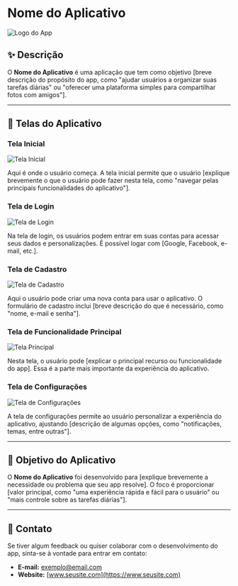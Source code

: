 # Nome do Aplicativo

![Logo do App](link-da-logo-aqui) <!-- Se houver um logo -->

## ✨ Descrição

O **Nome do Aplicativo** é uma aplicação que tem como objetivo [breve descrição do propósito do app, como "ajudar usuários a organizar suas tarefas diárias" ou "oferecer uma plataforma simples para compartilhar fotos com amigos"].

---

## 📱 Telas do Aplicativo

### Tela Inicial
![Tela Inicial](caminho/para/screenshot-inicial.png)

Aqui é onde o usuário começa. A tela inicial permite que o usuário [explique brevemente o que o usuário pode fazer nesta tela, como "navegar pelas principais funcionalidades do aplicativo"].

### Tela de Login
![Tela de Login](caminho/para/screenshot-login.png)

Na tela de login, os usuários podem entrar em suas contas para acessar seus dados e personalizações. É possível logar com [Google, Facebook, e-mail, etc.].

### Tela de Cadastro
![Tela de Cadastro](caminho/para/screenshot-cadastro.png)

Aqui o usuário pode criar uma nova conta para usar o aplicativo. O formulário de cadastro inclui [breve descrição do que é necessário, como "nome, e-mail e senha"].

### Tela de Funcionalidade Principal
![Tela Principal](caminho/para/screenshot-principal.png)

Nesta tela, o usuário pode [explicar o principal recurso ou funcionalidade do app]. Essa é a parte mais importante da experiência do aplicativo.

### Tela de Configurações
![Tela de Configurações](caminho/para/screenshot-configuracoes.png)

A tela de configurações permite ao usuário personalizar a experiência do aplicativo, ajustando [descrição de algumas opções, como "notificações, temas, entre outras"].

---

## 🎯 Objetivo do Aplicativo

O **Nome do Aplicativo** foi desenvolvido para [explique brevemente a necessidade ou problema que seu app resolve]. O foco é proporcionar [valor principal, como "uma experiência rápida e fácil para o usuário" ou "mais controle sobre as tarefas diárias"].

---

## 🤝 Contato

Se tiver algum feedback ou quiser colaborar com o desenvolvimento do app, sinta-se à vontade para entrar em contato:

- **E-mail:** exemplo@email.com
- **Website:** [www.seusite.com](https://www.seusite.com)
